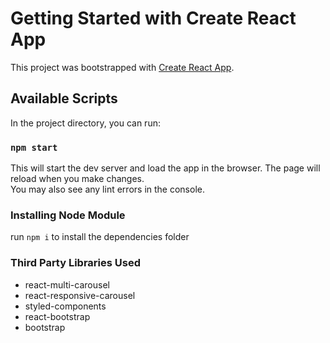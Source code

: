 # Getting Started with Create React App

This project was bootstrapped with [Create React App](https://github.com/facebook/create-react-app).

## Available Scripts

In the project directory, you can run:

### `npm start`

This will start the dev server and load the app in the browser.
The page will reload when you make changes.\
You may also see any lint errors in the console.

### Installing Node Module

run `npm i` to install the dependencies folder

### Third Party Libraries Used

- react-multi-carousel
- react-responsive-carousel
- styled-components
- react-bootstrap
- bootstrap

